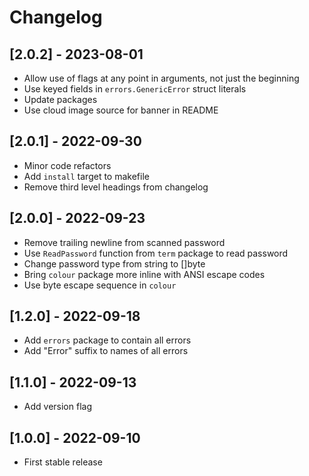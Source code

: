 # Changelog

## [2.0.2] - 2023-08-01

- Allow use of flags at any point in arguments, not just the beginning
- Use keyed fields in `errors.GenericError` struct literals
- Update packages
- Use cloud image source for banner in README

## [2.0.1] - 2022-09-30

- Minor code refactors
- Add `install` target to makefile
- Remove third level headings from changelog

## [2.0.0] - 2022-09-23

- Remove trailing newline from scanned password
- Use `ReadPassword` function from `term` package to read password
- Change password type from string to []byte
- Bring `colour` package more inline with ANSI escape codes
- Use byte escape sequence in `colour`

## [1.2.0] - 2022-09-18

- Add `errors` package to contain all errors
- Add "Error" suffix to names of all errors

## [1.1.0] - 2022-09-13

- Add version flag

## [1.0.0] - 2022-09-10

- First stable release

